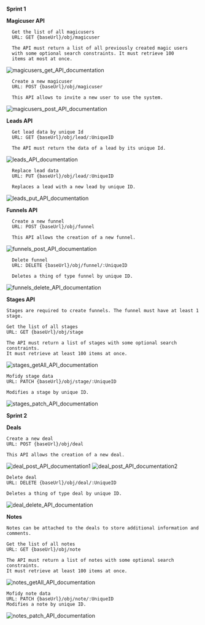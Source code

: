 **Sprint 1**

   **Magicuser API**
   
      Get the list of all magicusers
      URL: GET {baseUrl}/obj/magicuser
      
      The API must return a list of all previously created magic users 
      with some optional search constraints. It must retrieve 100 
      items at most at once.
  ![magicusers_get_API_documentation](https://github.com/user-attachments/assets/2af8482a-f06d-408a-bffd-c81e8b915374)

      Create a new magicuser
      URL: POST {baseUrl}/obj/magicuser
      
      This API allows to invite a new user to use the system.
  ![magicusers_post_API_documentation](https://github.com/user-attachments/assets/6996f5fc-44dd-4c16-8564-b2c250e92ddd)

  **Leads API**
      
      Get lead data by unique Id
      URL: GET {baseUrl}/obj/lead/:UniqueID
      
      The API must return the data of a lead by its unique Id.
  ![leads_API_documentation](https://github.com/user-attachments/assets/2d4f152a-7eb5-473d-bfab-29235c83ebf8)
      
      Replace lead data  
      URL: PUT {baseUrl}/obj/lead/:UniqueID
      
      Replaces a lead with a new lead by unique ID.
  ![leads_put_API_documentation](https://github.com/user-attachments/assets/a011f982-8134-44ec-b00a-6d3a8bacafc3)

  **Funnels API**
    
      Create a new funnel
      URL: POST {baseUrl}/obj/funnel
      
      This API allows the creation of a new funnel.
  ![funnels_post_API_documentation](https://github.com/user-attachments/assets/5889b4c9-c67a-433a-b0b1-4d898feb299b)

      Delete funnel 
      URL: DELETE {baseUrl}/obj/funnel/:UniqueID
      
      Deletes a thing of type funnel by unique ID.
  ![funnels_delete_API_documentation](https://github.com/user-attachments/assets/1586cc55-6839-485d-bd2e-b9d1f7de4772)

  **Stages API**
    
    Stages are required to create funnels. The funnel must have at least 1 stage.
    
    Get the list of all stages
    URL: GET {baseUrl}/obj/stage
    
    The API must return a list of stages with some optional search constraints. 
    It must retrieve at least 100 items at once.
  ![stages_getAll_API_documentation](https://github.com/user-attachments/assets/9aad5c9f-4892-4c4b-a38e-88a3ba7e3539)

    Mofidy stage data
    URL: PATCH {baseUrl}/obj/stage/:UniqueID
    
    Modifies a stage by unique ID.
  ![stages_patch_API_documentation](https://github.com/user-attachments/assets/1aaba225-d9c2-4228-b432-626026a99b88)


**Sprint 2**

  **Deals**
  
    Create a new deal
    URL: POST {baseUrl}/obj/deal
    
    This API allows the creation of a new deal.
  ![deal_post_API_documentation1](https://github.com/user-attachments/assets/f6ba1f0a-ac1b-4067-a962-c3de4af87fcb)
  ![deal_post_API_documentation2](https://github.com/user-attachments/assets/dee1e391-ddf9-4e91-bf84-b665de01db11)

    Delete deal
    URL: DELETE {baseUrl}/obj/deal/:UniqueID
    
    Deletes a thing of type deal by unique ID.
  ![deal_delete_API_documentation](https://github.com/user-attachments/assets/a9790b2a-8eaf-4cee-83df-11fdbaa6e774)

  **Notes**

    Notes can be attached to the deals to store additional information and comments.
    
    Get the list of all notes
    URL: GET {baseUrl}/obj/note
    
    The API must return a list of notes with some optional search constraints. 
    It must retrieve at least 100 items at once.
  ![notes_getAll_API_documentation](https://github.com/user-attachments/assets/07c5accf-8155-4d4d-901e-259eb0a4a366)

    Mofidy note data 
    URL: PATCH {baseUrl}/obj/note/:UniqueID
    Modifies a note by unique ID.
  ![notes_patch_API_documentation](https://github.com/user-attachments/assets/331370f7-ca73-4119-8af4-af520523b820)

